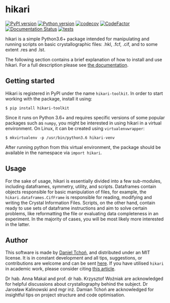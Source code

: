 # hikari

[![PyPI version](https://img.shields.io/pypi/v/hikari-toolkit)](https://pypi.org/project/hikari-toolkit/)
[![Python version](https://img.shields.io/pypi/pyversions/hikari-toolkit.svg)](https://www.python.org/downloads/release/python-3615/)
[![codecov](https://codecov.io/gh/Baharis/hikari/branch/master/graph/badge.svg?token=SWKKW0LSKQ)](https://codecov.io/gh/Baharis/hikari)
[![CodeFactor](https://www.codefactor.io/repository/github/baharis/hikari/badge)](https://www.codefactor.io/repository/github/baharis/hikari)
[![Documentation Status](https://readthedocs.org/projects/hikari/badge/?version=stable)](https://hikari.readthedocs.io/en/stable/?badge=stable)
[![tests](https://github.com/Baharis/hikari/actions/workflows/codecov.yml/badge.svg?branch=master)](https://github.com/Baharis/hikari/actions/workflows/codecov.yml)

hikari is a simple Python3.6+ package intended for manipulating and running 
scripts on basic crystallographic files:
.hkl, .fcf, .cif, and to some extent .res and .lst.

The following section contains a brief explanation of how to install 
and use hikari. For a full description please see
[the documentation](https://hikari.readthedocs.io/en/stable/?badge=stable).

## Getting started

Hikari is registered in PyPI under the name `hikari-toolkit`.
In order to start working with the package, install it using:

    $ pip install hikari-toolkit

Since it runs on Python 3.6+ and requires specific versions of some popular
packages such as `numpy`, you might be interested in using hikari
in a virtual environment. On Linux, it can be created using `virtualenvwrapper`:

    $ mkvirtualenv -p /usr/bin/python3.6 hikari-venv

After running python from this virtual environment,
the package should be available in the namespace via `import hikari`.

## Usage

For the sake of usage, hikari is essentially divided into a few sub-modules,
including dataframes, symmetry, utility, and scripts.
Dataframes contain objects responsible for basic manipulation of files,
for example, the `hikari.dataframes.CifFrame` is responsible for
reading, modifying and writing the Crystal Information Files.
Scripts, on the other hand, contain ready to use sets of dataframe
instructions and aim to solve certain problems, like reformatting the file
or evaluating data completeness in an experiment. In the majority of cases,
you will be most likely more interested in the latter.

## Author

This software is made by
[Daniel Tchoń](https://www.researchgate.net/profile/Daniel-Tchon),
and distributed under an MIT license. It is in constant development and all
tips, suggestions, or contributions are welcome and can be sent
[here](mailto:dtchon@chem.uw.edu.pl).
If you have utilised `hikari` in academic work, please consider citing 
[this article](https://doi.org/10.1107/S2052252521009532).

Dr hab. Anna Makal and prof. dr hab. Krzysztof Woźniak are
acknowledged for helpful discussions about crystallography behind the subject.
Dr Jarosław Kalinowski and mgr inż. Damian Tchoń are acknowledged
for insightful tips on project structure and code optimisation.
